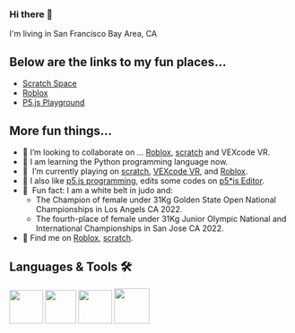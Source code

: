### Hi there 👋

<!--
**ShuhanGeng/shuhangeng** is a ✨ _special_ ✨ repository because its `README.md` (this file) appears on your GitHub profile.

Here are some ideas to get you started:

- 🔭 I’m currently working on ...
- 🌱 I’m currently learning ...
- 👯 I’m looking to collaborate on ...
- 🤔 I’m looking for help with ...
- 💬 Ask me about ...
- 📫 How to reach me: ...
- 😄 Pronouns: ...
- ⚡ Fun fact: ...
-->
 
I'm living in San Francisco Bay Area, CA

## Below are the links to my fun places...

-   [Scratch Space](https://scratch.mit.edu/users/shaepa)
-   [Roblox](https://www.roblox.com/users/3002961676/profile)
-   [P5.js Playground](P5-program.md)

## More fun things...

- 👯    I’m looking to collaborate on ... [Roblox](https://www.roblox.com/users/3002961676/profile), [scratch](https://scratch.mit.edu/users/shaepa/) and VEXcode VR.
- 🌱    I am learning the Python programming language now.  
- 🤟    I’m currently playing on [scratch](https://scratch.mit.edu/users/shaepa/), [VEXcode VR](https://github.com/ShuhanCode/LavnerEducation/), and [Roblox](https://www.roblox.com/users/3002961676/profile).
- 🔭    I also like [p5.js programming](./P5-program.md), edits some codes on [p5*js Editor](https://editor.p5js.org/shuhangeng/sketches/).
- 🥇    Fun fact: I am a white belt in judo and: 
    -   The Champion of female under 31Kg Golden State Open National Championships in Los Angels CA 2022.
    -   The fourth-place of female under 31Kg Junior Olympic National and International Championships in San Jose CA 2022.
- 📧    Find me on [Roblox](https://www.roblox.com/users/3002961676/profile), [scratch](https://scratch.mit.edu/users/shaepa/). 
 
## Languages & Tools 🛠

<a href="https://scratch.mit.edu/users/shaepa/" target="_blank"><img src="https://user-images.githubusercontent.com/107777649/176965559-e384f769-5f88-4837-bf60-08a5a9f97942.png" height="60"/></a>
<a href="https://vr.vex.com/" target="_blank"><img src="https://user-images.githubusercontent.com/107777649/176966861-cbd558e5-0910-4cb9-a45d-d6c613a73ea7.png" width="55" height="60"/></a>
<a href="https://github.com/p5-designer/p5js-starter/blob/main/Shiffman-p5js-videos/README.md" target="_blank"><img src="https://user-images.githubusercontent.com/7886233/167035355-465121f2-e6f9-4452-9661-3e528c5fae7f.png" height="60"/></a>
<a href="https://docs.python.org/3.9/tutorial/index.html" target="_blank"><img src="https://user-images.githubusercontent.com/7886233/177692039-10a6ad6e-3e19-49ac-91b3-805659f3258e.png" height="63"/></a>



















































































